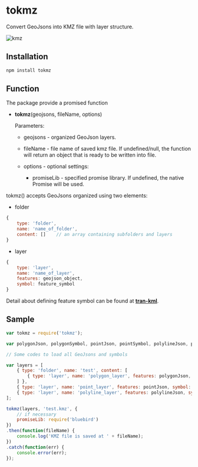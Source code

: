 # tokmz

Convert GeoJsons into KMZ file with layer structure.

![kmz](http://i68.tinypic.com/14bonls.png)

## Installation

``` javascript
npm install tokmz
```

## Function

The package provide a promised function

* **tokmz**(geojsons, fileName, options)

    Parameters:

    * geojsons    -   organized GeoJson layers.

    * fileName    -   file name of saved kmz file. If undefined/null, the function will return an object that is ready to be written into file.

    * options     -   optional settings:

        * promiseLib - specified promise library. If undefined, the native Promise will be used.

tokmz() accepts GeoJsons organized using two elements:

* folder

``` javascript
{
    type: 'folder',
    name: 'name_of_folder',
    content: []    // an array containing subfolders and layers
}
```

* layer

```javascript
{
    type: 'layer',
    name: 'name_of_layer',
    features: geojson_object,
    symbol: feature_symbol
}
```

Detail about defining feature symbol can be found at [**tran-kml**](https://github.com/haoliangyu/gtran-kml).

## Sample

```javascript
var tokmz = require('tokmz');

var polygonJson, polygonSymbol, pointJson, pointSymbol, polylineJson, polylineSymbol;

// Some codes to load all GeoJsons and symbols

var layers = [
    { type: 'folder', name: 'test', content: [
        { type: 'layer', name: 'polygon_layer', features: polygonJson, symbol: polygonSymbol }
    ] },
    { type: 'layer', name: 'point_layer', features: pointJson, symbol: pointSymbol },
    { type: 'layer', name: 'polyline_layer', features: polylineJson, symbol: polylineSymbol }
];

tokmz(layers, 'test.kmz', {
    // if necessary
    promiseLib: require('bluebird')
})
.then(function(fileName) {
    console.log('KMZ file is saved at ' + fileName);
})
.catch(function(err) {
    console.error(err);
});
```
